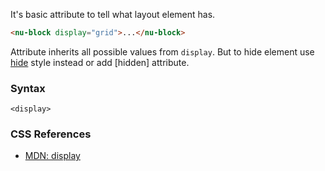It's basic attribute to tell what layout element has.

```html
<nu-block display="grid">...</nu-block>
```

Attribute inherits all possible values from `display`. But to hide element use [hide](./hide.md) style instead or add [hidden] attribute.

### Syntax

```
<display>
```

### CSS References

* [MDN: display](!https://developer.mozilla.org/en-US/docs/Web/CSS/display)
